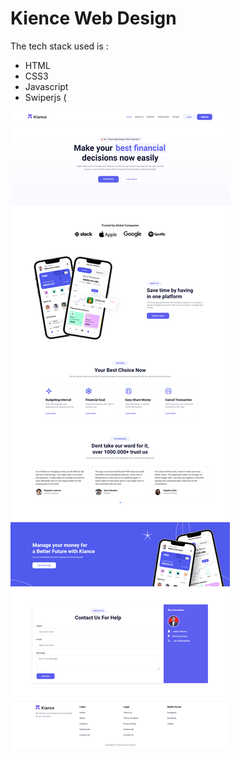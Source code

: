# Kience Web Design

The tech stack used is :
- HTML
- CSS3
- Javascript
- Swiperjs (

![Screen Shot](https://github.com/aditiaprabowo3/Kiance/blob/main/assets/ss.png)
